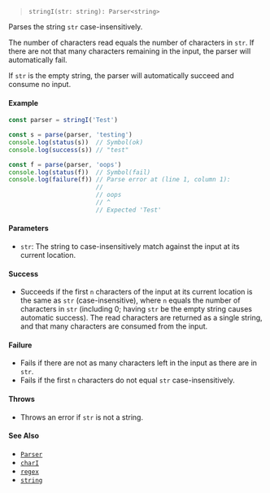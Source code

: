 <!--
 Copyright (c) 2020 Thomas J. Otterson
 
 This software is released under the MIT License.
 https://opensource.org/licenses/MIT
-->

> `stringI(str: string): Parser<string>`

Parses the string `str` case-insensitively.

The number of characters read equals the number of characters in `str`. If there are not that many characters remaining in the input, the parser will automatically fail.

If `str` is the empty string, the parser will automatically succeed and consume no input.

#### Example

```javascript
const parser = stringI('Test')

const s = parse(parser, 'testing')
console.log(status(s))  // Symbol(ok)
console.log(success(s)) // "test"

const f = parse(parser, 'oops')
console.log(status(f))  // Symbol(fail)
console.log(failure(f)) // Parse error at (line 1, column 1):
                        //
                        // oops
                        // ^
                        // Expected 'Test'
```

#### Parameters

* `str`: The string to case-insensitively match against the input at its current location.

#### Success

* Succeeds if the first `n` characters of the input at its current location is the same as `str` (case-insensitive), where `n` equals the number of characters in `str` (including 0; having `str` be the empty string causes automatic success). The read characters are returned as a single string, and that many characters are consumed from the input.

#### Failure

* Fails if there are not as many characters left in the input as there are in `str`.
* Fails if the first `n` characters do not equal `str` case-insensitively.

#### Throws

* Throws an error if `str` is not a string.

#### See Also

* [`Parser`](../types/parser.md)
* [`charI`](chari.md)
* [`regex`](regex.md)
* [`string`](string.md)
